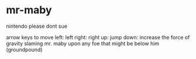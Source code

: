 # mr-maby
nintendo please dont sue

arrow keys to move
left: left
right: right
up: jump
down: increase the force of gravity slaming mr. maby upon any foe that might be below him (groundpound)

